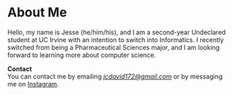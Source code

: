 # About Me
Hello, my name is Jesse (he/him/his), and I am a second-year Undeclared student at UC Irvine with an intention to switch into Informatics.
I recently switched from being a Pharmaceutical Sciences major, and I am looking forward to learning more about computer science.  

**Contact**  
You can contact me by emailing *jcdavid172@gmail.com* or by messaging me on [Instagram](https://www.instagram.com/jcdav7/).
